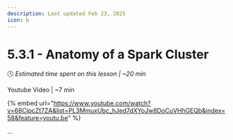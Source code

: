 ```yaml
---
description: Last updated Feb 23, 2025
icon: b
---
```


# 5.3.1 - Anatomy of a Spark Cluster

:clock4:  _Estimated time spent on this lesson | \~20 min_

Youtube Video | \~7 min

{% embed url="https://www.youtube.com/watch?v=68CipcZt7ZA&list=PL3MmuxUbc_hJed7dXYoJw8DoCuVHhGEQb&index=58&feature=youtu.be" %}

...
